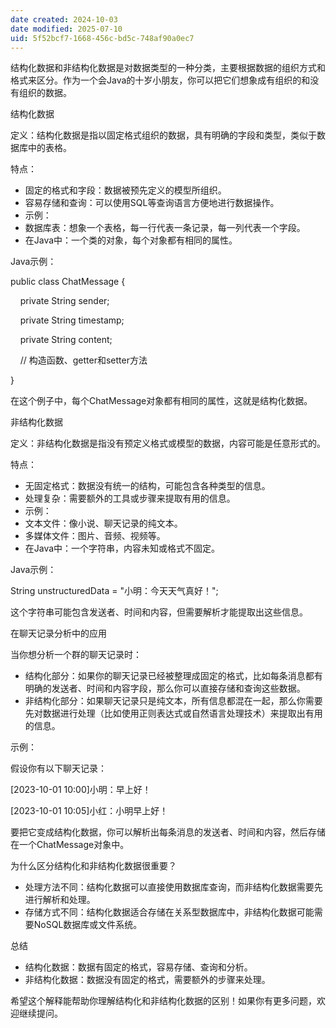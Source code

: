 ```yaml
---
date created: 2024-10-03
date modified: 2025-07-10
uid: 5f52bcf7-1668-456c-bd5c-748af90a0ec7
---
```


结构化数据和非结构化数据是对数据类型的一种分类，主要根据数据的组织方式和格式来区分。作为一个会Java的十岁小朋友，你可以把它们想象成有组织的和没有组织的数据。

  

结构化数据

  

定义：结构化数据是指以固定格式组织的数据，具有明确的字段和类型，类似于数据库中的表格。

  

特点：

  

- 固定的格式和字段：数据被预先定义的模型所组织。
- 容易存储和查询：可以使用SQL等查询语言方便地进行数据操作。
- 示例：
- 数据库表：想象一个表格，每一行代表一条记录，每一列代表一个字段。
- 在Java中：一个类的对象，每个对象都有相同的属性。

  

Java示例：

  

public class ChatMessage {

    private String sender;

    private String timestamp;

    private String content;

  

    // 构造函数、getter和setter方法

}

  

在这个例子中，每个ChatMessage对象都有相同的属性，这就是结构化数据。

  

非结构化数据

  

定义：非结构化数据是指没有预定义格式或模型的数据，内容可能是任意形式的。

  

特点：

  

- 无固定格式：数据没有统一的结构，可能包含各种类型的信息。
- 处理复杂：需要额外的工具或步骤来提取有用的信息。
- 示例：
- 文本文件：像小说、聊天记录的纯文本。
- 多媒体文件：图片、音频、视频等。
- 在Java中：一个字符串，内容未知或格式不固定。

  

Java示例：

  

String unstructuredData = "小明：今天天气真好！";

  

这个字符串可能包含发送者、时间和内容，但需要解析才能提取出这些信息。

  

在聊天记录分析中的应用

  

当你想分析一个群的聊天记录时：

  

- 结构化部分：如果你的聊天记录已经被整理成固定的格式，比如每条消息都有明确的发送者、时间和内容字段，那么你可以直接存储和查询这些数据。
- 非结构化部分：如果聊天记录只是纯文本，所有信息都混在一起，那么你需要先对数据进行处理（比如使用正则表达式或自然语言处理技术）来提取出有用的信息。

  

示例：

  

假设你有以下聊天记录：

  

[2023-10-01 10:00]小明：早上好！

[2023-10-01 10:05]小红：小明早上好！

  

要把它变成结构化数据，你可以解析出每条消息的发送者、时间和内容，然后存储在一个ChatMessage对象中。

  

为什么区分结构化和非结构化数据很重要？

  

- 处理方法不同：结构化数据可以直接使用数据库查询，而非结构化数据需要先进行解析和处理。
- 存储方式不同：结构化数据适合存储在关系型数据库中，非结构化数据可能需要NoSQL数据库或文件系统。

  

总结

  

- 结构化数据：数据有固定的格式，容易存储、查询和分析。
- 非结构化数据：数据没有固定的格式，需要额外的步骤来处理。

  

希望这个解释能帮助你理解结构化和非结构化数据的区别！如果你有更多问题，欢迎继续提问。
